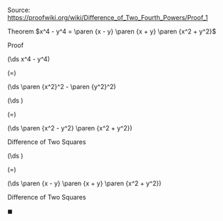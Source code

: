 # 

Source: https://proofwiki.org/wiki/Difference_of_Two_Fourth_Powers/Proof_1

Theorem
$x^4 - y^4 = \paren {x - y} \paren {x + y} \paren {x^2 + y^2}$


Proof













\(\ds x^4 - y^4\)

\(=\)







\(\ds \paren {x^2}^2 - \paren {y^2}^2\)




















\(\ds \)

\(=\)







\(\ds \paren {x^2 - y^2} \paren {x^2 + y^2}\)





Difference of Two Squares














\(\ds \)

\(=\)







\(\ds \paren {x - y} \paren {x + y} \paren {x^2 + y^2}\)





Difference of Two Squares



$\blacksquare$





